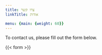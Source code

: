 ```yaml
---
title: צרו קשר
linkTitle: אודות

menu: {main: {weight: 60}}
---
```


To contact us, please fill out the form below.

{{< form >}}
